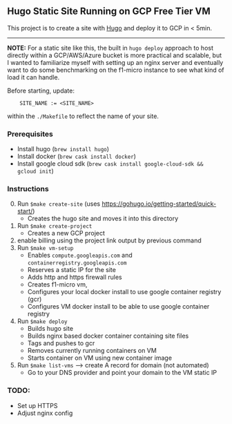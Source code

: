 ## Hugo Static Site Running on GCP Free Tier VM

This project is to create a site with [Hugo](https://gohugo.io/) and deploy it to GCP in < 5min.

---

**NOTE:** For a static site like this, the built in `hugo deploy` approach to host directly within a GCP/AWS/Azure bucket is more practical and scalable, but I wanted to familiarize myself with setting up an nginx server and eventually want to do some benchmarking on the f1-micro instance to see what kind of load it can handle.

Before starting, update:

        SITE_NAME := <SITE_NAME>

within the `./Makefile` to reflect the name of your site.

### Prerequisites
- Install hugo (`brew install hugo`)
- Install docker (`brew cask install docker`)
- Install google cloud sdk (`brew cask install google-cloud-sdk && gcloud init`)

### Instructions

0) Run `$make create-site` (uses https://gohugo.io/getting-started/quick-start/)
    - Creates the hugo site and moves it into this directory
1) Run `$make create-project`
    - Creates a new GCP project
2) enable billing using the project link output by previous command
3) Run `$make vm-setup`
    - Enables `compute.googleapis.com` and `containerregistry.googleapis.com`
    - Reserves a static IP for the site
    - Adds http and https firewall rules
    - Creates f1-micro vm,
    - Configures your local docker install to use google container registry (gcr)
    - Configures VM docker install to be able to use google container registry
5) Run `$make deploy`
    - Builds hugo site
    - Builds nginx based docker container containing site files
    - Tags and pushes to gcr
    - Removes currently running containers on VM
    - Starts container on VM using new container image
6) Run `$make list-vms` --> create A record for domain (not automated)
    - Go to your DNS provider and point your domain to the VM static IP

### TODO:
- Set up HTTPS    
- Adjust nginx config